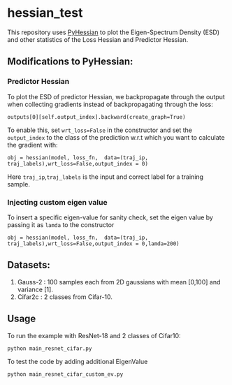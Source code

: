 # hessian_test
This repository uses [PyHessian](git@github.com:amirgholami/PyHessian.git) to plot the Eigen-Spectrum Density (ESD) and other statistics of the Loss Hessian and Predictor Hessian.

## Modifications to PyHessian:
### Predictor Hessian
To plot the ESD of predictor Hessian, we backpropagate through the output when collecting gradients instead of backpropagating through the loss:
```
outputs[0][self.output_index].backward(create_graph=True)
```
To enable this, set `wrt_loss=False` in the constructor and set the `output_index` to the class of the prediction w.r.t which you want to calculate the gradient with:
```
obj = hessian(model, loss_fn,  data=(traj_ip, traj_labels),wrt_loss=False,output_index = 0)
```
Here `traj_ip`,`traj_labels` is the input and correct label for a training sample.

### Injecting custom eigen value
To insert a specific eigen-value for sanity check, set the eigen value by passing it as `lamda` to the constructor
```
obj = hessian(model, loss_fn,  data=(traj_ip, traj_labels),wrt_loss=False,output_index = 0,lamda=200)
```
## Datasets:
1. Gauss-2 : 100 samples each from 2D gaussians with mean [0,100] and variance [1].
2. Cifar2c : 2 classes from Cifar-10.

## Usage
To run the example with ResNet-18 and 2 classes of Cifar10:
```
python main_resnet_cifar.py
```
To test the code by adding additional EigenValue 
```
python main_resnet_cifar_custom_ev.py
```

